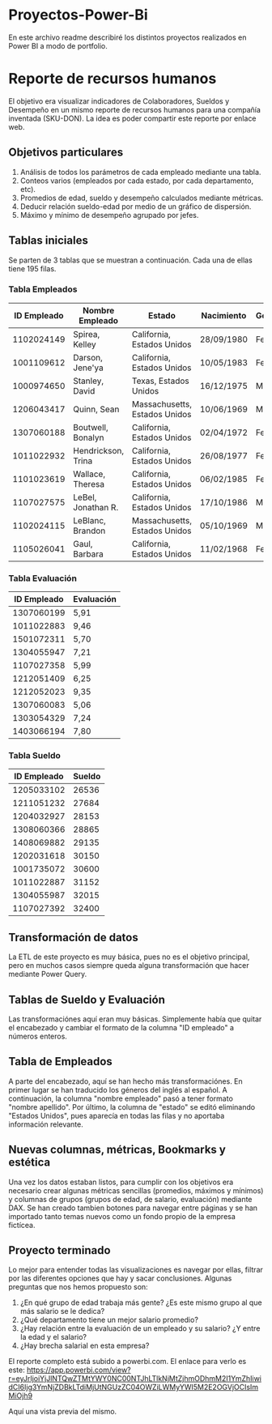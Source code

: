 # Proyectos-Power-Bi
En este archivo readme describiré los distintos proyectos realizados en Power BI a modo de portfolio.
# Reporte de recursos humanos
El objetivo era visualizar indicadores de Colaboradores, Sueldos y Desempeño en un mismo reporte de recursos humanos para una compañía inventada (SKU-DON). La idea es poder compartir este reporte por enlace web.

## Objetivos particulares
1. Análisis de todos los parámetros de cada empleado mediante una tabla.
2. Conteos varios (empleados por cada estado, por cada departamento, etc).
3. Promedios de edad, sueldo y desempeño calculados mediante métricas.
4. Deducir relación sueldo-edad por medio de un gráfico de dispersión.
5. Máximo y mínimo de desempeño agrupado por jefes.

## Tablas iniciales
Se parten de 3 tablas que se muestran a continuación. Cada una de ellas tiene 195 filas.

### Tabla Empleados
| ID Empleado   | Nombre Empleado      | Estado                          | Nacimiento   | Género  | Departamento  | Posición         | Nombre Jefe  |
| ------------- | -------------------- | -------------------------------- | ------------ | ------- | ------------- | ---------------- | ------------ |
| 1102024149    | Spirea, Kelley        | California, Estados Unidos       | 28/09/1980   | Female  | Admin Offices | Administrative II| Elijah Gray  |
| 1001109612    | Darson, Jene'ya       | California, Estados Unidos       | 10/05/1983   | Female  | Admin Offices | Administrative II| Elijah Gray  |
| 1000974650    | Stanley, David        | Texas, Estados Unidos            | 16/12/1975   | Male    | Admin Offices | Manager          | Debra Houlihan|
| 1206043417    | Quinn, Sean           | Massachusetts, Estados Unidos    | 10/06/1969   | Male    | Admin Offices | Manager          | Janet King   |
| 1307060188    | Boutwell, Bonalyn     | California, Estados Unidos       | 02/04/1972   | Female  | Admin Offices | Manager          | Elijah Gray  |
| 1011022932    | Hendrickson, Trina    | California, Estados Unidos       | 26/08/1977   | Female  | Admin Offices | Administrative II| Elijah Gray  |
| 1101023619    | Wallace, Theresa      | California, Estados Unidos       | 06/02/1985   | Female  | Admin Offices | Administrative II| Elijah Gray  |
| 1107027575    | LeBel, Jonathan R.    | California, Estados Unidos       | 17/10/1986   | Male    | Admin Offices | Administrative II| Elijah Gray  |
| 1102024115    | LeBlanc, Brandon      | Massachusetts, Estados Unidos    | 05/10/1969   | Male    | Admin Offices | Manager          | Janet King   |
| 1105026041    | Gaul, Barbara         | California, Estados Unidos       | 11/02/1968   | Female  | Admin Offices | Administrative II| Elijah Gray  |

### Tabla Evaluación
| ID Empleado   | Evaluación |
| ------------- | -----------|
| 1307060199    | 5,91       |
| 1011022883    | 9,46       |
| 1501072311    | 5,70       |
| 1304055947    | 7,21       |
| 1107027358    | 5,99       |
| 1212051409    | 6,25       |
| 1212052023    | 9,35       |
| 1307060083    | 5,06       |
| 1303054329    | 7,24       |
| 1403066194    | 7,80       |

### Tabla Sueldo
| ID Empleado   | Sueldo |
| ------------- | ------ |
| 1205033102    | 26536  |
| 1211051232    | 27684  |
| 1204032927    | 28153  |
| 1308060366    | 28865  |
| 1408069882    | 29135  |
| 1202031618    | 30150  |
| 1001735072    | 30600  |
| 1011022887    | 31152  |
| 1304055987    | 32015  |
| 1107027392    | 32400  |

## Transformación de datos
La ETL de este proyecto es muy básica, pues no es el objetivo principal, pero en muchos casos siempre queda alguna transformación que hacer mediante Power Query.

## Tablas de Sueldo y Evaluación
Las transformaciónes aquí eran muy básicas. Simplemente había que quitar el encabezado y cambiar el formato de la columna "ID empleado" a números enteros.

## Tabla de Empleados
A parte del encabezado, aquí se han hecho más transformaciónes. En primer lugar se han traducido los géneros del inglés al español. A continuación, la columna "nombre empleado" pasó a tener formato "nombre apellido". Por último, la columna de "estado" se editó eliminando "Estados Unidos", pues aparecía en todas las filas y no aportaba información relevante.

## Nuevas columnas, métricas, Bookmarks y estética
Una vez los datos estaban listos, para cumplir con los objetivos era necesario crear algunas métricas sencillas (promedios, máximos y mínimos) y columnas de grupos (grupos de edad, de salario, evaluación) mediante DAX. Se han creado tambien botones para navegar entre páginas y se han importado tanto temas nuevos como un fondo propio de la empresa fictícea.

## Proyecto terminado
Lo mejor para entender todas las visualizaciones es navegar por ellas, filtrar por las diferentes opciones que hay y sacar conclusiones. Algunas preguntas que nos hemos propuesto son:
1. ¿En qué grupo de edad trabaja más gente? ¿Es este mismo grupo al que más salario se le dedica?
2. ¿Qué departamento tiene un mejor salario promedio?
3. ¿Hay relación entre la evaluación de un empleado y su salario? ¿Y entre la edad y el salario?
4. ¿Hay brecha salarial en esta empresa?

El reporte completo está subido a powerbi.com. El enlace para verlo es este: https://app.powerbi.com/view?r=eyJrIjoiYjJlNTQwZTMtYWY0NC00NTJhLTlkNjMtZjhmODhmM2I1YmZhIiwidCI6Ijg3YmNjZDBkLTdiMjUtNGUzZC04OWZiLWMyYWI5M2E2OGVjOCIsImMiOjh9 

Aquí una vista previa del mismo.

